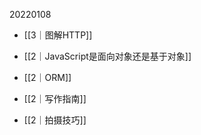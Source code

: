 20220108

- [[3｜图解HTTP]]

- [[2｜JavaScript是面向对象还是基于对象]]

- [[2｜ORM]]

- [[2｜写作指南]]

- [[2｜拍摄技巧]]







